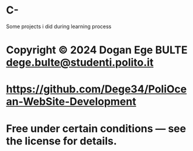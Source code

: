 # C-
Some projects i did during learning process
# Copyright © 2024 Dogan Ege BULTE <dege.bulte@studenti.polito.it>
# https://github.com/Dege34/PoliOcean-WebSite-Development
# Free under certain conditions — see the license for details.
